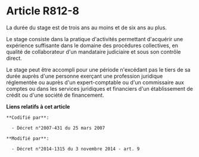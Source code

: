 # Article R812-8

La durée du stage est de trois ans au moins et de six ans au plus.

Le stage consiste dans la pratique d'activités permettant d'acquérir une expérience suffisante dans le domaine des procédures
collectives, en qualité de collaborateur d'un mandataire judiciaire et sous son contrôle direct.

Le stage peut être accompli pour une période n'excédant pas le tiers de sa durée auprès d'une personne exerçant une
profession juridique réglementée ou auprès d'un expert-comptable ou d'un commissaire aux comptes ou dans les services
juridiques et financiers d'un établissement de crédit ou d'une société de financement.

**Liens relatifs à cet article**

	**Codifié par**:

	  - Décret n°2007-431 du 25 mars 2007

	**Modifié par**:

	  - Décret n°2014-1315 du 3 novembre 2014 - art. 9
